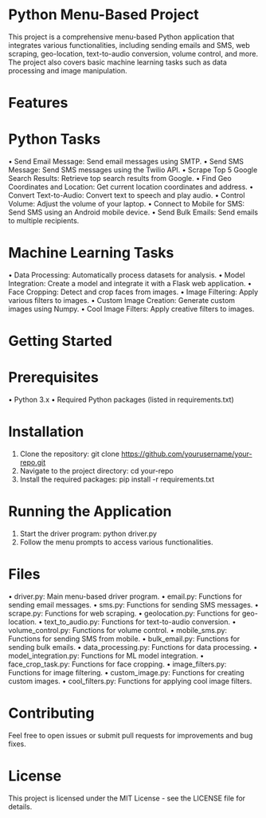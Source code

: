 # Python Menu-Based Project
This project is a comprehensive menu-based Python application that integrates various functionalities, including sending emails and SMS, web scraping, geo-location, text-to-audio conversion, volume control, and more. The project also covers basic machine learning tasks such as data processing and image manipulation.
# Features
# Python Tasks
• Send Email Message: Send email messages using SMTP.
• Send SMS Message: Send SMS messages using the Twilio API.
• Scrape Top 5 Google Search Results: Retrieve top search results from Google.
• Find Geo Coordinates and Location: Get current location coordinates and address.
• Convert Text-to-Audio: Convert text to speech and play audio.
• Control Volume: Adjust the volume of your laptop.
• Connect to Mobile for SMS: Send SMS using an Android mobile device.
• Send Bulk Emails: Send emails to multiple recipients.
# Machine Learning Tasks
• Data Processing: Automatically process datasets for analysis.
• Model Integration: Create a model and integrate it with a Flask web application.
• Face Cropping: Detect and crop faces from images.
• Image Filtering: Apply various filters to images.
• Custom Image Creation: Generate custom images using Numpy.
• Cool Image Filters: Apply creative filters to images.
# Getting Started
# Prerequisites
• Python 3.x
• Required Python packages (listed in requirements.txt)
# Installation
1. Clone the repository:
git clone https://github.com/yourusername/your-repo.git
2. Navigate to the project directory:
cd your-repo
3. Install the required packages:
pip install -r requirements.txt
# Running the Application
1. Start the driver program:
python driver.py
2. Follow the menu prompts to access various functionalities.
# Files
• driver.py: Main menu-based driver program.
• email.py: Functions for sending email messages.
• sms.py: Functions for sending SMS messages.
• scrape.py: Functions for web scraping.
• geolocation.py: Functions for geo-location.
• text_to_audio.py: Functions for text-to-audio conversion.
• volume_control.py: Functions for volume control.
• mobile_sms.py: Functions for sending SMS from mobile.
• bulk_email.py: Functions for sending bulk emails.
• data_processing.py: Functions for data processing.
• model_integration.py: Functions for ML model integration.
• face_crop_task.py: Functions for face cropping.
• image_filters.py: Functions for image filtering.
• custom_image.py: Functions for creating custom images.
• cool_filters.py: Functions for applying cool image filters.
# Contributing
Feel free to open issues or submit pull requests for improvements and bug fixes.

# License
This project is licensed under the MIT License - see the LICENSE file for details.

